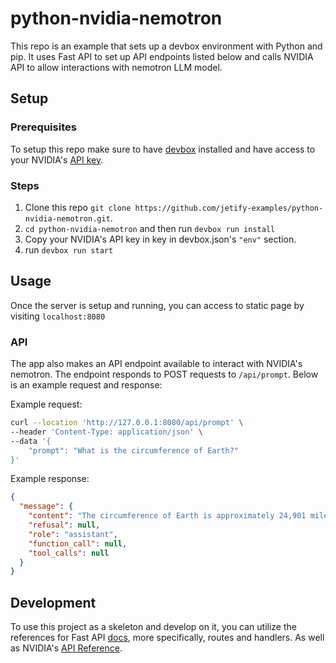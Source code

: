 # python-nvidia-nemotron

This repo is an example that sets up a devbox environment with Python and pip. It uses Fast API to set up API endpoints listed below and calls NVIDIA API to allow interactions with nemotron LLM model.

## Setup

### Prerequisites

To setup this repo make sure to have [devbox](https://www.jetify.com/devbox/docs/installing_devbox/) installed and have access to your NVIDIA's [API key](https://build.nvidia.com/nvidia/llama-3_1-nemotron-70b-instruct?snippet_tab=Python&signin=true&api_key=true).

### Steps

1. Clone this repo `git clone https://github.com/jetify-examples/python-nvidia-nemotron.git`.
2. `cd python-nvidia-nemotron` and then run `devbox run install`
3. Copy your NVIDIA's API key in key in devbox.json's `"env"` section.
4. run `devbox run start`

## Usage

Once the server is setup and running, you can access to static page by visiting `localhost:8080`

### API

The app also makes an API endpoint available to interact with NVIDIA's nemotron. The endpoint responds to POST requests to `/api/prompt`. Below is an example request and response:

Example request:

```bash
curl --location 'http://127.0.0.1:8080/api/prompt' \
--header 'Content-Type: application/json' \
--data '{
    "prompt": "What is the circumference of Earth?"
}'
```

Example response:

```json
{
  "message": {
    "content": "The circumference of Earth is approximately 24,901 miles (40,075 kilometers).",
    "refusal": null,
    "role": "assistant",
    "function_call": null,
    "tool_calls": null
  }
}
```

## Development

To use this project as a skeleton and develop on it, you can utilize the references for Fast API [docs](https://fastapi.tiangolo.com/#create-it), more specifically, routes and handlers. As well as NVIDIA's [API Reference](https://docs.api.nvidia.com/nim/reference/nvidia-llama-3_1-nemotron-70b-instruct).
